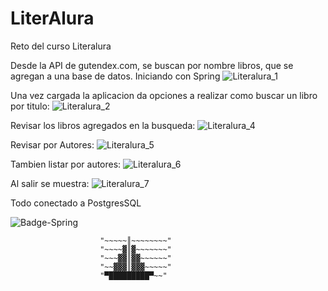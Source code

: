 # LiterAlura
Reto del curso Literalura

Desde la API de gutendex.com, se buscan por nombre libros, que se agregan a una base de datos.
Iniciando con Spring 
![Literalura_1](https://github.com/ficobarco/LiterAlura/assets/97875869/1d414520-3055-4242-b9de-6097253f7613)



Una vez cargada la aplicacion da opciones a realizar como buscar un libro por titulo:
![Literalura_2](https://github.com/ficobarco/LiterAlura/assets/97875869/8e33a6b1-26f0-4af3-942b-b2c2c862d4e6)

Revisar los libros agregados en la busqueda:
![Literalura_4](https://github.com/ficobarco/LiterAlura/assets/97875869/052531be-e3f1-4230-9d6b-3bac6d6738d0)

Revisar por Autores:
![Literalura_5](https://github.com/ficobarco/LiterAlura/assets/97875869/150dfca3-6dda-4994-9643-37e323e1db91)

Tambien listar por autores:
![Literalura_6](https://github.com/ficobarco/LiterAlura/assets/97875869/64c0bcf8-0d90-4803-bc60-5cbecb46b536)



Al salir se muestra:
![Literalura_7](https://github.com/ficobarco/LiterAlura/assets/97875869/69b81ae9-3b31-4707-ae0f-7cbd2510020c)


Todo conectado a PostgresSQL






![Badge-Spring](https://github.com/ficobarco/LiterAlura/assets/97875869/3a6143ff-60ce-48bd-9899-5227ffdb7906)



                        "~~~~~║~~~~~~~~"
                        "~~~~▓║▓~~~~~~~"
                        "~~~▓▓║▓▓~~~~~~"
                        "~~▓▓▓║▓▓▓~~~~~"
                        "▀█████████▀~~"


